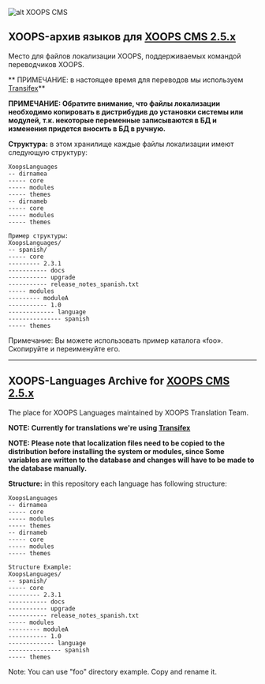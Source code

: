 ![alt XOOPS CMS](http://xoops.org/images/logoXoops4GithubRepository.png)
## XOOPS-архив языков для [XOOPS CMS 2.5.x](http://xoops.org)

Место для файлов локализации XOOPS, поддерживаемых командой переводчиков XOOPS.

** ПРИМЕЧАНИЕ: в настоящее время для переводов мы используем [Transifex](https://www.transifex.com/xoops/)**

**ПРИМЕЧАНИЕ: Обратите внимание, что файлы локализации необходимо копировать в дистрибудив до установки системы или модулей, т.к. некоторые переменные записываются в БД и изменения придется вносить в БД в ручную.**

**Структура:** в этом хранилище каждые файлы локализации имеют следующую структуру:

```
XoopsLanguages
-- dirnamea
----- core
----- modules
----- themes
-- dirnameb
----- core
----- modules
----- themes

Пример структуры:
XoopsLanguages/
-- spanish/
----- core
--------- 2.3.1
----------- docs
----------- upgrade
----------- release_notes_spanish.txt
----- modules
--------- moduleA
----------- 1.0
------------- language
--------------- spanish
----- themes
```
Примечание: Вы можете использовать пример каталога «foo». Скопируйте и переименуйте его.

---------------------------------------------------------------------------------------------------------

## XOOPS-Languages Archive for [XOOPS CMS 2.5.x](http://xoops.org)

The place for XOOPS Languages maintained by XOOPS Translation Team.

**NOTE: Currently for translations we're using [Transifex](https://www.transifex.com/xoops/)**

**NOTE: Please note that localization files need to be copied to the distribution before installing the system or modules, since Some variables are written to the database and changes will have to be made to the database manually.**

**Structure:** in this repository each language has following structure:

```
XoopsLanguages
-- dirnamea
----- core
----- modules
----- themes
-- dirnameb
----- core
----- modules
----- themes

Structure Example:
XoopsLanguages/
-- spanish/
----- core
--------- 2.3.1
----------- docs
----------- upgrade
----------- release_notes_spanish.txt
----- modules
--------- moduleA
----------- 1.0
------------- language
--------------- spanish
----- themes
```
Note: You can use "foo" directory example. Copy and rename it.